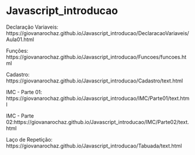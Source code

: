 # Javascript_introducao

<p>Declaração Variaveis: https://giovanarochaz.github.io/Javascript_introducao/DeclaracaoVariaveis/Aula01.html </p>
<p>Funções: https://giovanarochaz.github.io/Javascript_introducao/Funcoes/funcoes.html</p>
<p>Cadastro: https://giovanarochaz.github.io/Javascript_introducao/Cadastro/text.html</p>
<p>IMC - Parte 01: https://giovanarochaz.github.io/Javascript_introducao/IMC/Parte01/text.html</p>
<p>IMC - Parte 02:https://giovanarochaz.github.io/Javascript_introducao/IMC/Parte02/text.html</p>
<p>Laço de Repetição: https://giovanarochaz.github.io/Javascript_introducao/Tabuada/text.html</p>
